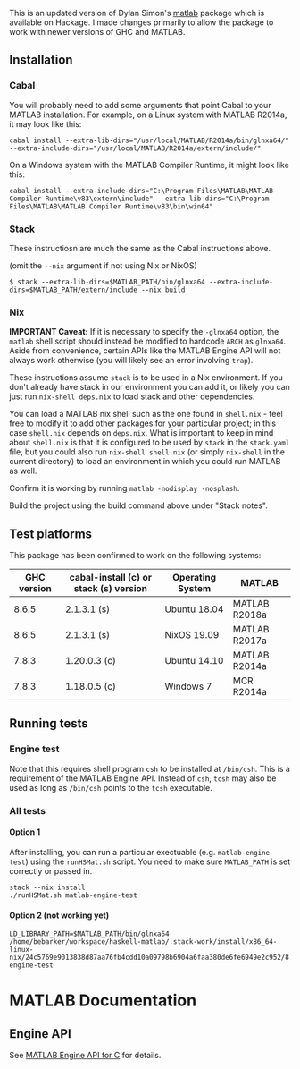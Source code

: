 This is an updated version of Dylan Simon's
[matlab](https://hackage.haskell.org/package/matlab) package which is
available on Hackage. I made changes primarily to allow the package to work
with newer versions of GHC and MATLAB.

## Installation

### Cabal
You will probably need to add some arguments that point Cabal to your MATLAB
installation. For example, on a Linux system with MATLAB R2014a,
it may look like this:
```
cabal install --extra-lib-dirs="/usr/local/MATLAB/R2014a/bin/glnxa64/" --extra-include-dirs="/usr/local/MATLAB/R2014a/extern/include/"
```

On a Windows system with the MATLAB Compiler Runtime, it might look like this:
```
cabal install --extra-include-dirs="C:\Program Files\MATLAB\MATLAB Compiler Runtime\v83\extern\include" --extra-lib-dirs="C:\Program Files\MATLAB\MATLAB Compiler Runtime\v83\bin\win64"
```

### Stack

These instructiosn are much the same as the Cabal instructions above.

(omit the `--nix` argument if not using Nix or NixOS)

```
$ stack --extra-lib-dirs=$MATLAB_PATH/bin/glnxa64 --extra-include-dirs=$MATLAB_PATH/extern/include --nix build
```

### Nix

**IMPORTANT Caveat:** If it is necessary to specify the `-glnxa64` option,
the `matlab` shell script should instead be modified to hardcode `ARCH` as
`glnxa64`. Aside from convenience, certain APIs like the MATLAB Engine API
will not always work otherwise (you will likely see an error involving `trap`).

These instructions assume `stack` is to be used in a Nix environment. If you don't already
have stack in our environment you can add it, or likely you can just run `nix-shell deps.nix`
to load stack and other dependencies.

You can load a MATLAB nix shell such as the one found in `shell.nix` - feel free
to modify it to add other packages for your particular project; in this case `shell.nix`
depends on `deps.nix`. What is important to keep in mind about `shell.nix` is that it is
configured to be used by `stack` in the `stack.yaml` file, but you could also run
`nix-shell shell.nix` (or simply `nix-shell` in the current directory) to load an environment
in which you could run MATLAB as well.

Confirm it is working by running `matlab -nodisplay -nosplash`.

Build the project using the build command above under "Stack notes".

## Test platforms

This package has been confirmed to work on the following systems:

GHC version | cabal-install (c) or stack (s) version | Operating System | MATLAB
------------|----------------------------------------|------------------|--------------
8.6.5       | 2.1.3.1 (s)                            | Ubuntu 18.04     | MATLAB R2018a
8.6.5       | 2.1.3.1 (s)                            | NixOS 19.09      | MATLAB R2017a
7.8.3       | 1.20.0.3 (c)                           | Ubuntu 14.10     | MATLAB R2014a
7.8.3       | 1.18.0.5 (c)                           | Windows 7        | MCR R2014a

## Running tests

### Engine test

Note that this requires shell program `csh` to be installed at `/bin/csh`.
This is a requirement of the MATLAB Engine API. Instead of `csh`, `tcsh`
may also be used as long as `/bin/csh` points to the `tcsh` executable.


### All tests

#### Option 1

After installing, you can run a particular exectuable (e.g. `matlab-engine-test`) using the `runHSMat.sh`
script. You need to make sure `MATLAB_PATH` is set correctly or passed in.

```
stack --nix install
./runHSMat.sh matlab-engine-test

```


#### Option 2  (not working yet)


```
LD_LIBRARY_PATH=$MATLAB_PATH/bin/glnxa64 /home/bebarker/workspace/haskell-matlab/.stack-work/install/x86_64-linux-nix/24c5769e9013838d87aa76fb4cdd10a09798b6904a6faa380de6fe6949e2c952/8.6.5/bin/matlab-engine-test
```


# MATLAB Documentation

## Engine API

See [MATLAB Engine API for C](https://www.mathworks.com/help/matlab/calling-matlab-engine-from-c-programs-1.html)
for details.
